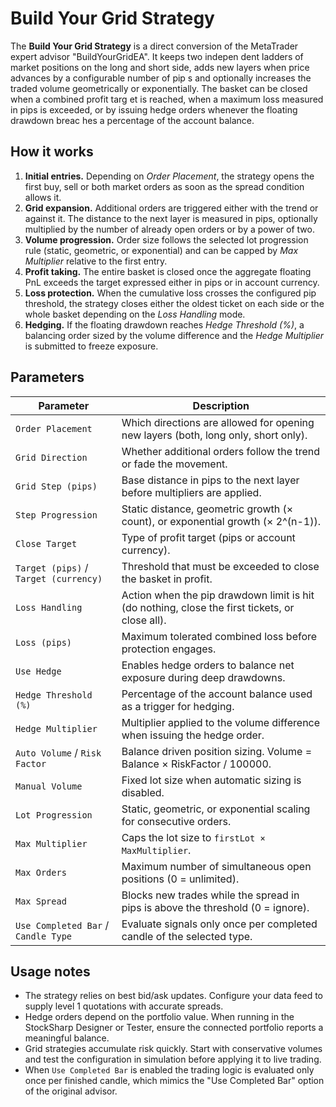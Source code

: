 # Build Your Grid Strategy

The **Build Your Grid Strategy** is a direct conversion of the MetaTrader expert advisor "BuildYourGridEA". It keeps two indepen
dent ladders of market positions on the long and short side, adds new layers when price advances by a configurable number of pip
s and optionally increases the traded volume geometrically or exponentially. The basket can be closed when a combined profit targ
et is reached, when a maximum loss measured in pips is exceeded, or by issuing hedge orders whenever the floating drawdown breac
hes a percentage of the account balance.

## How it works

1. **Initial entries.** Depending on *Order Placement*, the strategy opens the first buy, sell or both market orders as soon as the spread condition allows it.
2. **Grid expansion.** Additional orders are triggered either with the trend or against it. The distance to the next layer is measured in pips, optionally multiplied by the number of already open orders or by a power of two.
3. **Volume progression.** Order size follows the selected lot progression rule (static, geometric, or exponential) and can be capped by *Max Multiplier* relative to the first entry.
4. **Profit taking.** The entire basket is closed once the aggregate floating PnL exceeds the target expressed either in pips or in account currency.
5. **Loss protection.** When the cumulative loss crosses the configured pip threshold, the strategy closes either the oldest ticket on each side or the whole basket depending on the *Loss Handling* mode.
6. **Hedging.** If the floating drawdown reaches *Hedge Threshold (%)*, a balancing order sized by the volume difference and the *Hedge Multiplier* is submitted to freeze exposure.

## Parameters

| Parameter | Description |
| --- | --- |
| `Order Placement` | Which directions are allowed for opening new layers (both, long only, short only). |
| `Grid Direction` | Whether additional orders follow the trend or fade the movement. |
| `Grid Step (pips)` | Base distance in pips to the next layer before multipliers are applied. |
| `Step Progression` | Static distance, geometric growth (× count), or exponential growth (× 2^(n-1)). |
| `Close Target` | Type of profit target (pips or account currency). |
| `Target (pips)` / `Target (currency)` | Threshold that must be exceeded to close the basket in profit. |
| `Loss Handling` | Action when the pip drawdown limit is hit (do nothing, close the first tickets, or close all). |
| `Loss (pips)` | Maximum tolerated combined loss before protection engages. |
| `Use Hedge` | Enables hedge orders to balance net exposure during deep drawdowns. |
| `Hedge Threshold (%)` | Percentage of the account balance used as a trigger for hedging. |
| `Hedge Multiplier` | Multiplier applied to the volume difference when issuing the hedge order. |
| `Auto Volume` / `Risk Factor` | Balance driven position sizing. Volume = Balance × RiskFactor / 100000. |
| `Manual Volume` | Fixed lot size when automatic sizing is disabled. |
| `Lot Progression` | Static, geometric, or exponential scaling for consecutive orders. |
| `Max Multiplier` | Caps the lot size to `firstLot × MaxMultiplier`. |
| `Max Orders` | Maximum number of simultaneous open positions (0 = unlimited). |
| `Max Spread` | Blocks new trades while the spread in pips is above the threshold (0 = ignore). |
| `Use Completed Bar` / `Candle Type` | Evaluate signals only once per completed candle of the selected type. |

## Usage notes

- The strategy relies on best bid/ask updates. Configure your data feed to supply level 1 quotations with accurate spreads.
- Hedge orders depend on the portfolio value. When running in the StockSharp Designer or Tester, ensure the connected portfolio reports a meaningful balance.
- Grid strategies accumulate risk quickly. Start with conservative volumes and test the configuration in simulation before applying it to live trading.
- When `Use Completed Bar` is enabled the trading logic is evaluated only once per finished candle, which mimics the "Use Completed Bar" option of the original advisor.
